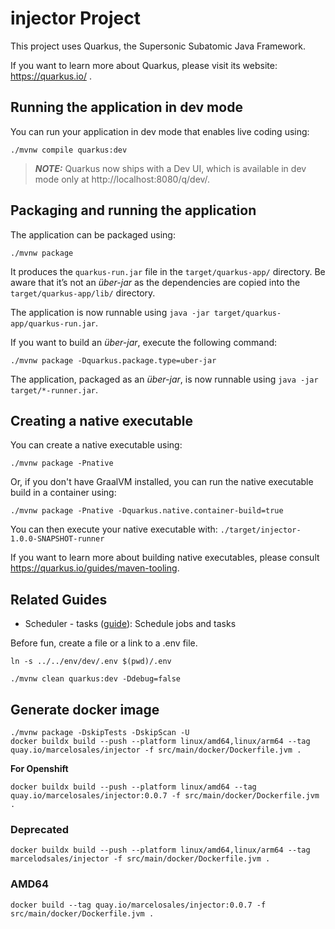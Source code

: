 # injector Project

This project uses Quarkus, the Supersonic Subatomic Java Framework.

If you want to learn more about Quarkus, please visit its website: https://quarkus.io/ .

## Running the application in dev mode

You can run your application in dev mode that enables live coding using:
```shell script
./mvnw compile quarkus:dev
```

> **_NOTE:_**  Quarkus now ships with a Dev UI, which is available in dev mode only at http://localhost:8080/q/dev/.

## Packaging and running the application

The application can be packaged using:
```shell script
./mvnw package
```
It produces the `quarkus-run.jar` file in the `target/quarkus-app/` directory.
Be aware that it’s not an _über-jar_ as the dependencies are copied into the `target/quarkus-app/lib/` directory.

The application is now runnable using `java -jar target/quarkus-app/quarkus-run.jar`.

If you want to build an _über-jar_, execute the following command:
```shell script
./mvnw package -Dquarkus.package.type=uber-jar
```

The application, packaged as an _über-jar_, is now runnable using `java -jar target/*-runner.jar`.

## Creating a native executable

You can create a native executable using:
```shell script
./mvnw package -Pnative
```

Or, if you don't have GraalVM installed, you can run the native executable build in a container using:
```shell script
./mvnw package -Pnative -Dquarkus.native.container-build=true
```

You can then execute your native executable with: `./target/injector-1.0.0-SNAPSHOT-runner`

If you want to learn more about building native executables, please consult https://quarkus.io/guides/maven-tooling.

## Related Guides

- Scheduler - tasks ([guide](https://quarkus.io/guides/scheduler)): Schedule jobs and tasks

Before fun, create a file or a link to a .env file.
```shell
ln -s ../../env/dev/.env $(pwd)/.env
```

```shell
./mvnw clean quarkus:dev -Ddebug=false
```

## Generate docker image
```shell
./mvnw package -DskipTests -DskipScan -U
docker buildx build --push --platform linux/amd64,linux/arm64 --tag quay.io/marcelosales/injector -f src/main/docker/Dockerfile.jvm .
```

**For Openshift**
```
docker buildx build --push --platform linux/amd64 --tag quay.io/marcelosales/injector:0.0.7 -f src/main/docker/Dockerfile.jvm .
```

### Deprecated
```
docker buildx build --push --platform linux/amd64,linux/arm64 --tag marcelodsales/injector -f src/main/docker/Dockerfile.jvm .
```

### AMD64
```
docker build --tag quay.io/marcelosales/injector:0.0.7 -f src/main/docker/Dockerfile.jvm .
```
